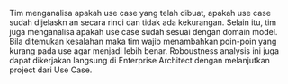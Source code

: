 Tim menganalisa apakah use case yang telah dibuat, apakah use case sudah dijelaskn an secara rinci dan tidak ada kekurangan.
Selain itu, tim juga menganalisa apakah use case sudah sesuai dengan domain model.
Bila ditemukan kesalahan maka tim wajib menambahkan poin-poin yang kurang pada use agar menjadi lebih benar.
Roboustness analysis ini juga dapat dikerjakan langsung di Enterprise Architect dengan melanjutkan project dari Use Case.